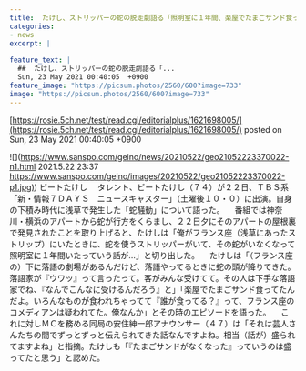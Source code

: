 ```yaml
---
title:  たけし、ストリッパーの蛇の脱走劇語る「照明室に１年間、楽屋でたまごサンド食ってた」  
categories:
- news
excerpt: |
  
feature_text: |
  ##  たけし、ストリッパーの蛇の脱走劇語る「...
  Sun, 23 May 2021 00:40:05  +0900
feature_image: "https://picsum.photos/2560/600?image=733"
image: "https://picsum.photos/2560/600?image=733"
---
```


[https://rosie.5ch.net/test/read.cgi/editorialplus/1621698005/](https://rosie.5ch.net/test/read.cgi/editorialplus/1621698005/)
posted on Sun, 23 May 2021 00:40:05  +0900

<!--more-->

![](https://www.sanspo.com/geino/news/20210522/geo21052223370022-n1.html 2021.5.22 23:37 [https://www.sanspo.com/geino/images/20210522/geo21052223370022-p1.jpg)](https://www.sanspo.com/geino/images/20210522/geo21052223370022-p1.jpg)) ビートたけし 　タレント、ビートたけし（７４）が２２日、ＴＢＳ系「新・情報７ＤＡＹＳ　ニュースキャスター」（土曜後１０・０）に出演。自身の下積み時代に浅草で発生した「蛇騒動」について語った。 　番組では神奈川・横浜のアパートから蛇が行方をくらまし、２２日夕にそのアパートの屋根裏で発見されたことを取り上げると、たけしは「俺がフランス座（浅草にあったストリップ）にいたときに、蛇を使うストリッパーがいて、その蛇がいなくなって照明室に１年間いたっていう話が…」と切り出した。 　たけしは「（フランス座の）下に落語の劇場があるんだけど、落語やってるときに蛇の頭が降りてきた。落語家が『ウワッ』って言ったって。客がみんな受けてて。その人は下手な落語家でね、『なんでこんなに受けるんだろう』と」「楽屋でたまごサンド食ってたんだよ。いろんなものが食われちゃってて『誰が食ってる？』って、フランス座のコメディアンは疑われてた。俺なんか」とその時のエピソードを語った。 　これに対しＭＣを務める同局の安住紳一郎アナウンサー（４７）は「それは芸人さんたちの間でずっとずっと伝えられてきた話なんですよね。相当（話が）盛られてますよね」と指摘。たけしも「『たまごサンドがなくなった』っていうのは盛ってたと思う」と認めた。
